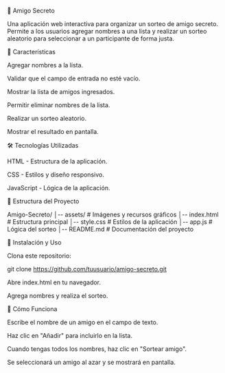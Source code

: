 🎁 Amigo Secreto

Una aplicación web interactiva para organizar un sorteo de amigo secreto. Permite a los usuarios agregar nombres a una lista y realizar un sorteo aleatorio para seleccionar a un participante de forma justa.

🚀 Características

Agregar nombres a la lista.

Validar que el campo de entrada no esté vacío.

Mostrar la lista de amigos ingresados.

Permitir eliminar nombres de la lista.

Realizar un sorteo aleatorio.

Mostrar el resultado en pantalla.


🛠️ Tecnologías Utilizadas

HTML - Estructura de la aplicación.

CSS - Estilos y diseño responsivo.

JavaScript - Lógica de la aplicación.

📂 Estructura del Proyecto

Amigo-Secreto/
│-- assets/             # Imágenes y recursos gráficos
│-- index.html          # Estructura principal
│-- style.css           # Estilos de la aplicación
│-- app.js              # Lógica del sorteo
│-- README.md           # Documentación del proyecto

🔧 Instalación y Uso

Clona este repositorio:

git clone https://github.com/tuusuario/amigo-secreto.git

Abre index.html en tu navegador.

Agrega nombres y realiza el sorteo.

📝 Cómo Funciona

Escribe el nombre de un amigo en el campo de texto.

Haz clic en "Añadir" para incluirlo en la lista.

Cuando tengas todos los nombres, haz clic en "Sortear amigo".

Se seleccionará un amigo al azar y se mostrará en pantalla.

